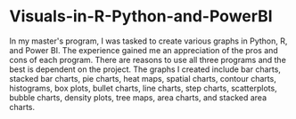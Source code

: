 # Visuals-in-R-Python-and-PowerBI
In my master's program, I was tasked to create various graphs in Python, R, and Power BI. The experience gained me an appreciation of the pros and cons of each program. There are reasons to use all three programs and the best is dependent on the project. The graphs I created include bar charts, stacked bar charts, pie charts, heat maps, spatial charts, contour charts, histograms, box plots, bullet charts, line charts, step charts, scatterplots, bubble charts, density plots, tree maps, area charts, and stacked area charts.
